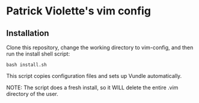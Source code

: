 Patrick Violette's vim config
==========================

Installation
------------
Clone this repository, change the working directory to vim-config, and then run the install shell script:
```
bash install.sh
```

This script copies configuration files and sets up Vundle automatically.

NOTE: The script does a fresh install, so it WILL delete the entire .vim
directory of the user.
